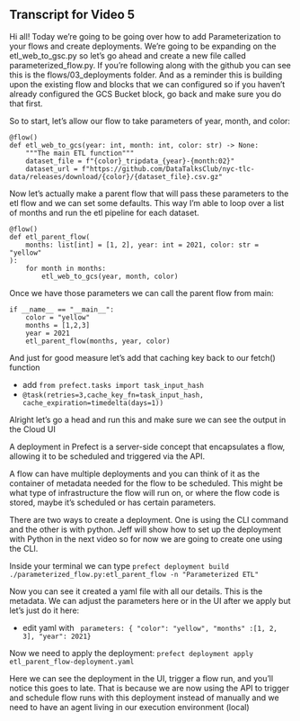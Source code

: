 ## Transcript for Video 5

Hi all! Today we’re going to be going over how to add Parameterization to your flows and create deployments. We’re going to be expanding on the etl_web_to_gsc.py so let’s go ahead and create a new file called parameterized_flow.py. If you’re following along with the github you can see this is the flows/03_deployments folder. 
And as a reminder this is building upon the existing flow and blocks that we can configured so if you haven’t already configured the GCS Bucket block, go back and make sure you do that first. 

So to start, let’s allow our flow to take parameters of year, month, and color:

```
@flow()
def etl_web_to_gcs(year: int, month: int, color: str) -> None:
    """The main ETL function"""
    dataset_file = f"{color}_tripdata_{year}-{month:02}"
    dataset_url = f"https://github.com/DataTalksClub/nyc-tlc-data/releases/download/{color}/{dataset_file}.csv.gz"
``` 


Now let’s actually make a parent flow that will pass these parameters to the etl flow and we can set some defaults. This way I’m able to loop over a list of months and run the etl pipeline for each dataset. 

```
@flow()
def etl_parent_flow(
    months: list[int] = [1, 2], year: int = 2021, color: str = "yellow"
):
    for month in months:
        etl_web_to_gcs(year, month, color)
```
Once we have those parameters we can call the parent flow from main:

```
if __name__ == "__main__":
    color = "yellow"
    months = [1,2,3]
    year = 2021
    etl_parent_flow(months, year, color)
```
And just for good measure let’s add that caching key back to our fetch() function
- add `from prefect.tasks import task_input_hash`
- `@task(retries=3,cache_key_fn=task_input_hash, cache_expiration=timedelta(days=1))`

Alright let’s go a head and run this and make sure we can see the output in the Cloud  UI

A deployment in Prefect is a server-side concept that encapsulates a flow, allowing it to be scheduled and triggered via the API. 

A flow can have multiple deployments and you can think of it as the container of metadata needed for the flow to be scheduled. This might be what type of infrastructure the flow will run on, or where the flow code is stored, maybe it’s scheduled or has certain parameters. 

There are two ways to create a deployment. One is using the CLI command and the other is with python. Jeff will show how to set up the deployment with Python in the next video so for now we are going to create one using the CLI. 

Inside your terminal we can type  `prefect deployment build ./parameterized_flow.py:etl_parent_flow -n "Parameterized ETL"`

Now you can see it created a yaml file with all our details. This is the metadata. We can adjust the parameters here or in the UI after we apply but let’s just do it here:
- edit yaml with ` parameters: { "color": "yellow", "months" :[1, 2, 3], "year": 2021}`

Now we need to apply the deployment: `prefect deployment apply etl_parent_flow-deployment.yaml`

Here we can see the deployment in the UI, trigger a flow run, and you’ll notice this goes to late. That is because we are now using the API to trigger and schedule flow runs with this deployment instead of manually and we need to have an agent living in our execution environment (local) 




